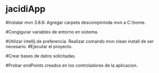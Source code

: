# jacidiApp

#Instalar mvn 3.8.6: Agregar carpeta descompirmida mvn a C:\home.

#Congigurar variables de entorno en sistema.

#Utilizar intellij de preferencia. Realizar comando mvn clean install de ser necesario.
#Ejecutar el proyecto.

#Crear bases de datos solicitadas.

#Probar endPoints creados en los controladores de la aplicacion.
